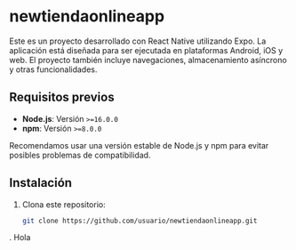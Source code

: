 # newtiendaonlineapp

Este es un proyecto desarrollado con React Native utilizando Expo. La aplicación está diseñada para ser ejecutada en plataformas Android, iOS y web. El proyecto también incluye navegaciones, almacenamiento asíncrono y otras funcionalidades.

## Requisitos previos

- **Node.js**: Versión `>=16.0.0`
- **npm**: Versión `>=8.0.0`
  
Recomendamos usar una versión estable de Node.js y npm para evitar posibles problemas de compatibilidad.

## Instalación

1. Clona este repositorio:
   ```bash
   git clone https://github.com/usuario/newtiendaonlineapp.git
  .
Hola
   
